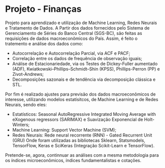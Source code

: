 # Projeto - Finanças

Projeto para aprendizado e utilização de Machine Learning, Redes Neurais e Tratamento de Dados.
A Partir dos dados fornecidos pelo Sistema de Gerenciamento de Séries do Banco Central (SGS-BC), são feitas as requisições de dados macroeconômicos do País. Assim, é feito o tratemento e análise dos dados como:

- Autocorrelação e Autocorrelação Parcial, via ACF e PACF;
- Correlação entre os dados de frequência de observação iguais;
- Análise de Estacionariedade, via os Testes de Dickey-Fuller aumentado (ADF), Kwiatkowski–Phillips–Schmidt–Shin (KPSS), Phillips-Perron (PP) e Zivot-Andrews;
- Decomposições sazonais e de tendência via decomposição clássica e STL.

Por fim é realizado ajustes para previsão dos dados macroeconômicos de interesse, utilizando modelos estatísitcos, de Machine Learning e de Redes Neurais, sendo eles:
- Estatísticos: Seasonal AutoRegressive Integrated Moving Average with eXogenous regressors (SARIMAX) e Suavização Exponencial de Holt-Winters;
- Machine Learning: Support Vector Machine (SVM);
- Redes Neurais: Rede neural recorrente (RNN) - Gated Recurrent Unit (GRU)
Onde foram utilizadas as bibliotecas Sklearn, Statsmodels, TensorFlow, Keras e SciKeras (Integração Scikit-Learn e TensorFlow).

Pretende-se, agora, continnuar as análises com a mesma metodologia para os índices microeconômicos, índices fundamentalistas e cotações.
